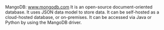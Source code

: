 MangoDB: www.mongodb.com
It is an open-source document-oriented database. It uses JSON data model to store data.
It can be self-hosted as a cloud-hosted database, or on-premises. It can be accessed
via Java or Python by using the MangoDB driver.
